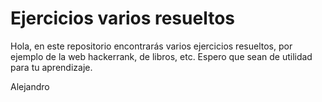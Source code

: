 # Ejercicios varios resueltos

Hola,
en este repositorio encontrarás varios ejercicios resueltos, por ejemplo de la web hackerrank, de libros, etc.
Espero que sean de utilidad para tu aprendizaje.

Alejandro
